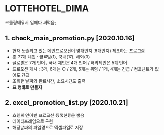 
# LOTTEHOTEL_DIMA
크롤링배워서 일에다 써먹음;


## 1. check_main_promotion.py [2020.10.16]
- 현재 노출되고 있는 메인프로모션이 몇개인지 (6개인지) 체크하는 프로그램
- 총 27개 체인 : 글로벌(1), 국내(17), 해외(9)
- 글로벌은 7개 언어 / 국내 체인은 4개 언어 / 해외체인은 5개 언어 
- 프로모션 게시 : 3개, 6개는 ○ / 2개, 5개는 위험 / 1개, 4개는 긴급 / 컴포넌트가 없어도 긴급
- 조회한 날짜와 완료시간, 소요시간도 출력
- **표 형태로 만들자**


## 2. excel_promotion_list.py [2020.10.21]
- 호텔의 언어별 프로모션 등록현황을 뽑음
- 데이터프레임으로 구현
- 해당날짜의 파일명으로 엑셀파일로 저장
